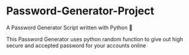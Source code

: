 # Password-Generator-Project
<p> A Password Generator Script written with Python 🔑 </p>
<p> This Password Generator uses python random function to give out high secure and accepted password for your accounts online </p>
